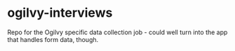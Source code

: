 ogilvy-interviews
=================

Repo for the Ogilvy specific data collection job - could well turn into the app that handles form data, though.